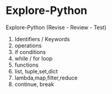 # Explore-Python
Explore-Python (Revise - Review - Test)

1. Identifiers / Keywords
2. operations
3. if conditions
4. while / for loop
5. functions
6. list, tuple,set,dict
7. lambda,map,filter,reduce
8. continue, break

